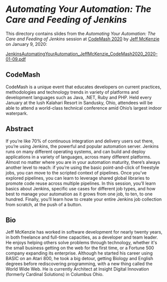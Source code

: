 # *Automating Your Automation: The Care and Feeding of Jenkins*
This directory contains slides from the *Automating Your Automation: The Care and Feeding of Jenkins* session at [CodeMash 2020](http://www.codemash.org/) by [Jeff McKenzie](http://www.codemash.org/speaker-details/?id=b912632d-9770-4a0c-a028-9ec5c9a2e023) on January 9, 2020:

[JenkinsAutomatingYourAutomation_JeffMcKenzie_CodeMash2020_2020-01-09.pdf](JenkinsAutomatingYourAutomation_JeffMcKenzie_CodeMash2020_2020-01-09.pdf)

## CodeMash
CodeMash is a unique event that educates developers on current practices, methodologies and technology trends in variety of platforms and development languages such as Java, .NET, Ruby and PHP. Held every January at the lush Kalahari Resort in Sandusky, Ohio, attendees will be able to attend a world-class technical conference amid Ohio’s largest indoor waterpark.

## Abstract
If you’re like 70% of continuous integration and delivery users out there, you’re using Jenkins, the powerful and popular automation server. Jenkins runs on many different operating systems, and can build and deploy applications in a variety of languages, across many different platforms. Almost no matter where you are in your automation maturity, there’s always another level to reach: if you’re using the basic point-and-click of freestyle jobs, you can move to the scripted context of pipelines. Once you’ve explored pipelines, you can learn to leverage shared global libraries to promote code reuse across multiple pipelines. In this session, you’ll learn basics about Jenkins, specific use cases for different job types, and how best to manage your automation as it grows from one job, to ten, to one hundred. Finally, you’ll learn how to create your entire Jenkins job collection from scratch, at the push of a button.

## Bio
Jeff McKenzie has worked in software development for nearly twenty years, in both freelance and full-time capacities, as a developer and team leader. He enjoys helping others solve problems through technology, whether it's the small business getting on the web for the first time, or a Fortune 500 company expanding its enterprise. Although he started his career using BASIC on an Atari 800, he took a big detour, getting Biology and English degrees before rediscovering programming, with a new thing called the World Wide Web. He is currently Architect at Insight Digital Innovation (formerly Cardinal Solutions) in Columbus Ohio.
